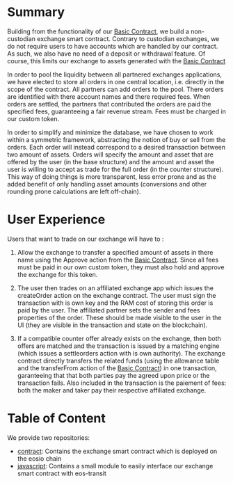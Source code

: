 # Summary

Building from the functionality of our [Basic Contract](https://github.com/Interblockchain/BasicContract), we build a non-custodian exchange smart contract. Contrary to custodian exchanges, we do not require users to have accounts which are handled by our contract. As such, we also have no need of a deposit or withdrawal feature. Of course, this limits our exchange to assets generated with the [Basic Contract](https://github.com/Interblockchain/BasicContract)

In order to pool the liquidity between all partnered exchanges applications, we have elected to store all orders in one central location, i.e. directly in the scope of the contract. All partners can add orders to the pool. There orders are identified with there account names and there required fees. When orders are settled, the partners that contributed the orders are paid the specified fees, guaranteeing a fair revenue stream. Fees must be charged in our custom token.  

In order to simplify and minimize the database, we have chosen to work within a symmetric framework, abstracting the notion of buy or sell from the orders. Each order will instead correspond to a desired transaction between two amount of assets. Orders will specify the amount and asset that are offered by the user (in the base structure) and the amount and asset the user is willing to accept as trade for the full order (in the counter structure). This way of doing things is more transparent, less error prone and as the added benefit of only handling asset amounts (conversions and other rounding prone calculations are left off-chain).

# User Experience

Users that want to trade on our exchange will have to :

1) Allow the exchange to transfer a specified amount of assets in there name using the Approve action from the [Basic Contract](https://github.com/Interblockchain/BasicContract). Since all fees must be paid in our own custom token, they must also hold and approve the exchange for this token.

2) The user then trades on an affiliated exchange app which issues the createOrder action on the exchange contract. The user must sign the transaction with is own key and the RAM cost of storing this order is paid by the user. The affiliated partner sets the sender and fees properties of the order. These should be made visible to the user in the UI (they are visible in the transaction and state on the blockchain). 
   
3) If a compatible counter offer already exists on the exchange, then both offers are matched and the transaction is issued by a matching engine (which issues a settleorders action with is own authority). The exchange contract directly transfers the related funds (using the allowance table and the transferFrom action of the [Basic Contract](https://github.com/Interblockchain/BasicContract)) in one transaction, garanteeing that that both parties pay the agreed upon price or the transaction fails. Also included in the transaction is the paiement of fees: both the maker and taker pay their respective affiliated exchange.

# Table of Content
We provide two repositories:
* [contract](./contract/README.md): Contains the exchange smart contract which is deployed on the eosio chain 
* [javascript](./javascript/README.md): Contains a small module to easily interface our exchange smart contract with eos-transit

